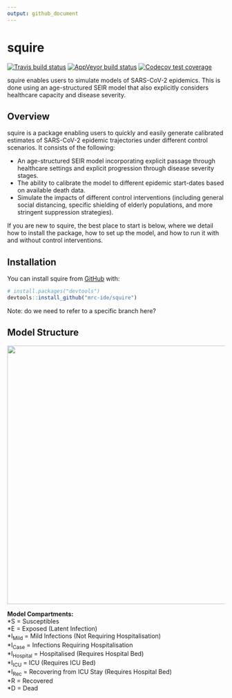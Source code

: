 ```yaml
---
output: github_document
---
```




<!-- README.md is generated from README.Rmd. Please edit that file -->



# squire

<!-- badges: start -->
[![Travis build status](https://travis-ci.org/mrc-ide/squire.svg?branch=master)](https://travis-ci.org/mrc-ide/squire)
[![AppVeyor build status](https://ci.appveyor.com/api/projects/status/github/mrc-ide/squire?branch=master&svg=true)](https://ci.appveyor.com/project/mrc-ide/squire)
[![Codecov test coverage](https://codecov.io/gh/mrc-ide/squire/branch/master/graph/badge.svg)](https://codecov.io/gh/mrc-ide/squire?branch=master)
<!-- badges: end -->

squire enables users to simulate models of SARS-CoV-2 epidemics. This is done using an age-structured SEIR model that also explicitly considers healthcare capacity and disease severity. 

## Overview

squire is a package enabling users to quickly and easily generate calibrated estimates of SARS-CoV-2 epidemic trajectories under different control scenarios. It consists of the following:

* An age-structured SEIR model incorporating explicit passage through healthcare settings and explicit progression through disease severity stages.
* The ability to calibrate the model to different epidemic start-dates based on available death data.
* Simulate the impacts of different control interventions (including general social distancing, specific shielding of elderly populations, and more stringent suppression strategies).

If you are new to squire, the best place to start is below, where we detail how to install the package, how to set up the model, and how to run it with and without control interventions. 

## Installation

You can install squire from [GitHub](https://github.com/) with:

``` r
# install.packages("devtools")
devtools::install_github("mrc-ide/squire")
```
Note: do we need to refer to a specific branch here? 

## Model Structure

<img src="https://github.com/mrc-ide/squire/blob/healthcare_capacity/images/Explicit_Healthcare_Model_Structure.JPG" align="center" style = "border: none; float: center;" width = "600px">

**Model Compartments:**  
*S = Susceptibles  
*E = Exposed (Latent Infection)  
*I<sub>Mild</sub> = Mild Infections (Not Requiring Hospitalisation)  
*I<sub>Case</sub> = Infections Requiring Hospitalisation  
*I<sub>Hospital</sub> = Hospitalised (Requires Hospital Bed)  
*I<sub>ICU</sub> = ICU (Requires ICU Bed)  
*I<sub>Rec</sub> = Recovering from ICU Stay (Requires Hospital Bed)  
*R = Recovered  
*D = Dead  
